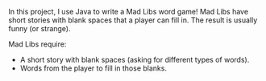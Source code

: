 In this project, I use Java to write a Mad Libs word game! Mad Libs have short stories with blank spaces that a player can fill in. The result is usually funny (or strange).

Mad Libs require:

  -  A short story with blank spaces (asking for different types of words).
  -  Words from the player to fill in those blanks.
